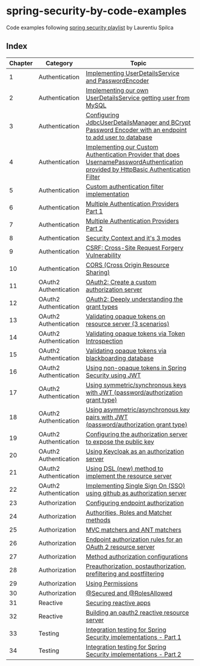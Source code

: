 # spring-security-by-code-examples

Code examples
following [spring security playlist](https://www.youtube.com/playlist?list=PLEocw3gLFc8XRaRBZkhBEZ_R3tmvfkWZz) by
Laurentiu Spilca

## Index

Chapter | Category | Topic
-------|---------- |-------
1 | Authentication |[Implementing UserDetailsService and PasswordEncoder](chapter_1/README.md)
2 | Authentication | [Implementing our own UserDetailsService getting user from MySQL](chapter_2/README.md)
3 | Authentication | [Configuring JdbcUserDetailsManager and BCrypt Password Encoder with an endpoint to add user to database](chapter_3/README.md)
4 | Authentication | [Implementing our Custom Authentication Provider that does UsernamePasswordAuthentication provided by HttpBasic Authentication Filter](chapter_4/README.md)
5 | Authentication | [Custom authentication filter implementation](chapter_5/README.md)
6 | Authentication | [Multiple Authentication Providers Part 1](chapter_6/README.md)
7 | Authentication | [Multiple Authentication Providers Part 2](chapter_7/README.md)
8 | Authentication | [Security Context and it's 3 modes](chapter_8/README.md)
9 | Authentication | [CSRF: Cross-Site Request Forgery Vulnerability](chapter_9/README.md)
10 | Authentication | [CORS (Cross Origin Resource Sharing)](chapter_10/README.md)
11 | OAuth2 Authentication | [OAuth2: Create a custom authorization server](chapter_11/README.md)
12 | OAuth2 Authentication | [OAuth2: Deeply understanding the grant types](chapter_12/README.md)
13 | OAuth2 Authentication | [Validating opaque tokens on resource server (3 scenarios)](chapter_13/README.md)
14 | OAuth2 Authentication | [Validating opaque tokens via Token Introspection](chapter_14/README.md)
15 | OAuth2 Authentication | [Validating opaque tokens via blackboarding database](chapter_15/README.md)
16 | OAuth2 Authentication | [Using non-opaque tokens in Spring Security using JWT](chapter_16/README.md)
17 | OAuth2 Authentication | [Using symmetric/synchronous keys with JWT (password/authorization grant type)](chapter_17/README.md)
18 | OAuth2 Authentication | [Using asymmetric/asynchronous key pairs with JWT (password/authorization grant type)](chapter_18/README.md)
19 | OAuth2 Authentication | [Configuring the authorization server to expose the public key](chapter_19/README.md)
20 | OAuth2 Authentication | [Using Keycloak as an authorization server](chapter_20/README.md)
21 | OAuth2 Authentication | [Using DSL (new) method to implement the resource server](chapter_21/README.md)
22 | OAuth2 Authentication | [Implementing Single Sign On (SSO) using github as authorization server](chapter_22/README.md)
23 | Authorization | [Configuring endpoint authorization](chapter_23/README.md)
24 | Authorization | [Authorities, Roles and Matcher methods](chapter_24/README.md)
25 | Authorization | [MVC matchers and ANT matchers](chapter_25/README.md)
26 | Authorization | [Endpoint authorization rules for an OAuth 2 resource server](chapter_26/README.md)
27 | Authorization | [Method authorization configurations](chapter_27/README.md)
28 | Authorization | [Preauthorization, postauthorization, prefiltering and postfiltering](chapter_28/README.md)
29 | Authorization | [Using Permissions](chapter_29/README.md)
30 | Authorization | [@Secured and @RolesAllowed](chapter_30/README.md)
31 | Reactive | [Securing reactive apps](chapter_31/README.md)
32 | Reactive | [Building an oauth2 reactive resource server](chapter_32/README.md)
33 | Testing | [Integration testing for Spring Security implementations - Part 1](chapter_33/README.md)
34 | Testing | [Integration testing for Spring Security implementations - Part 2](chapter_34/README.md)